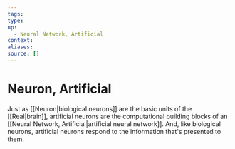```yaml
---
tags:
type:
up:
  - Neural Network, Artificial
context:
aliases:
source: []
---
```


# Neuron, Artificial

Just as [[Neuron|biological neurons]] are the basic units of the [[Real|brain]], artificial neurons are the computational building blocks of an [[Neural Network, Artificial|artificial neural network]]. And, like biological neurons, artificial neurons respond to the information that's presented to them.

